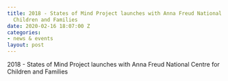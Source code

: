 ```yaml
---
title: 2018 - States of Mind Project launches with Anna Freud National Centre for
  Children and Families
date: 2020-02-16 18:07:00 Z
categories:
- news & events
layout: post
---
```


2018 - States of Mind Project launches with Anna Freud National Centre for Children and Families